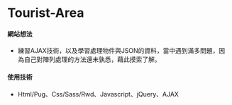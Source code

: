 # Tourist-Area 
#### 網站想法
* 練習AJAX技術，以及學習處理物件與JSON的資料，當中遇到滿多問題，因為自己對陣列處理的方法還未孰悉，藉此摸索了解。
#### 使用技術
* Html/Pug、Css/Sass/Rwd、Javascript、jQuery、AJAX

